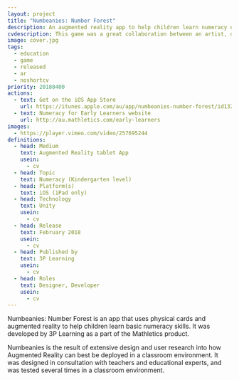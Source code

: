 ```yaml
---
layout: project
title: "Numbeanies: Number Forest"
description: An augmented reality app to help children learn numeracy using physical cards and adorable numbeanies
cvdescription: This game was a great collaboration between an artist, designer and developer (myself). I built it using an architecture that empowered the designer without sacrificing stability and reliability.
image: cover.jpg
tags:
  - education
  - game
  - released
  - ar
  - noshortcv
priority: 20180400
actions:
  - text: Get on the iOS App Store
    url: https://itunes.apple.com/au/app/numbeanies-number-forest/id1327676583?mt=8
  - text: Numeracy for Early Learners website
    url: http://au.mathletics.com/early-learners
images:
  - https://player.vimeo.com/video/257695244
definitions:
  - head: Medium
    text: Augmented Reality tablet App
    usein:
      - cv
  - head: Topic
    text: Numeracy (Kindergarten level)
  - head: Platform(s)
    text: iOS (iPad only)
  - head: Technology
    text: Unity
    usein:
      - cv
  - head: Release
    text: February 2018
    usein:
      - cv
  - head: Published by
    text: 3P Learning
    usein:
      - cv
  - head: Roles
    text: Designer, Developer
    usein:
      - cv
---
```

Numbeanies: Number Forest is an app that uses physical cards and augmented reality to help children learn basic numeracy skills. It was developed by 3P Learning as a part of the Mathletics product.

Numbeanies is the result of extensive design and user research into how Augmented Reality can best be deployed in a classroom environment. It was designed in consultation with teachers and educational experts, and was tested several times in a classroom environment.

